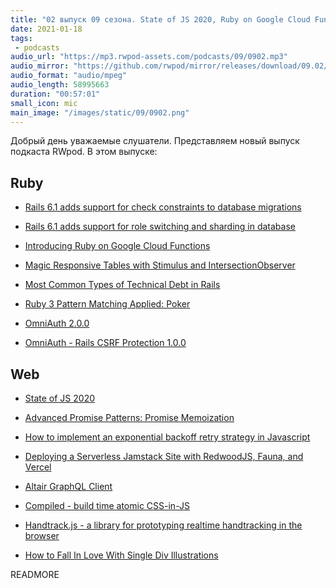 ```yaml
---
title: "02 выпуск 09 сезона. State of JS 2020, Ruby on Google Cloud Functions, Altair GraphQL Client, Compiled и прочее"
date: 2021-01-18
tags:
 - podcasts
audio_url: "https://mp3.rwpod-assets.com/podcasts/09/0902.mp3"
audio_mirror: "https://github.com/rwpod/mirror/releases/download/09.02/0902.mp3"
audio_format: "audio/mpeg"
audio_length: 58995663
duration: "00:57:01"
small_icon: mic
main_image: "/images/static/09/0902.png"
---
```


Добрый день уважаемые слушатели. Представляем новый выпуск подкаста RWpod. В этом выпуске:

## Ruby

 - [Rails 6.1 adds support for check constraints to database migrations](https://blog.saeloun.com/2021/01/08/rails-6-check-constraints-database-migrations)
 - [Rails 6.1 adds support for role switching and sharding in database](https://blog.saeloun.com/2021/01/08/rails-6-1-pre-database-connection-switching)
 - [Introducing Ruby on Google Cloud Functions](https://cloud.google.com/blog/products/application-development/ruby-comes-to-cloud-functions)


 - [Magic Responsive Tables with Stimulus and IntersectionObserver](https://boringrails.com/articles/responsive-tables-stimulus-intersection-observer/)
 - [Most Common Types of Technical Debt in Rails](https://nextlinklabs.com/insights/most-common-technical-debt-in-rails-projects)
 - [Ruby 3 Pattern Matching Applied: Poker](https://dev.to/baweaver/ruby-3-pattern-matching-applied-poker-4b9d)
 - [OmniAuth 2.0.0](https://github.com/omniauth/omniauth/releases/tag/v2.0.0)
 - [OmniAuth - Rails CSRF Protection 1.0.0](https://github.com/cookpad/omniauth-rails_csrf_protection/releases/tag/v1.0.0)

## Web

 - [State of JS 2020](https://2020.stateofjs.com/en-US/)
 - [Advanced Promise Patterns: Promise Memoization](https://www.jonmellman.com/posts/promise-memoization)
 - [How to implement an exponential backoff retry strategy in Javascript](https://advancedweb.hu/how-to-implement-an-exponential-backoff-retry-strategy-in-javascript/)
 - [Deploying a Serverless Jamstack Site with RedwoodJS, Fauna, and Vercel](https://css-tricks.com/deploying-a-serverless-jamstack-site-with-redwoodjs-fauna-and-vercel/)


 - [Altair GraphQL Client](https://altair.sirmuel.design/)
 - [Compiled - build time atomic CSS-in-JS](https://compiledcssinjs.com/)
 - [Handtrack.js - a library for prototyping realtime handtracking in the browser](https://victordibia.com/handtrack.js/#/)
 - [How to Fall In Love With Single Div Illustrations](https://www.albertwalicki.com/fall-in-love-with-single-div-images)

READMORE
